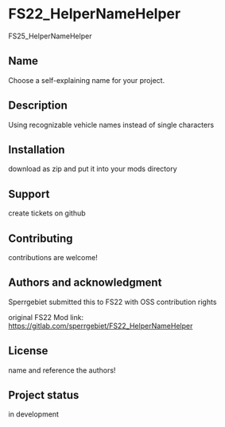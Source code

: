 # FS22_HelperNameHelper

FS25_HelperNameHelper

## Name
Choose a self-explaining name for your project.

## Description
Using recognizable vehicle names instead of single characters

## Installation
download as zip and put it into your mods directory

## Support
create tickets on github

## Contributing
contributions are welcome!

## Authors and acknowledgment
Sperrgebiet submitted this to FS22 with OSS contribution rights

original FS22 Mod link: https://gitlab.com/sperrgebiet/FS22_HelperNameHelper

## License
name and reference the authors!

## Project status
in development